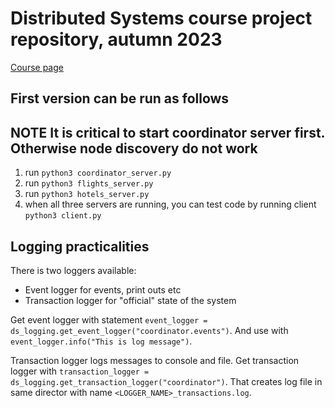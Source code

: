 # Distributed Systems course project repository, autumn 2023

[Course page](https://studies.helsinki.fi/kurssit/toteutus/hy-opt-cur-2324-b8ec1422-835b-4bdb-bd2c-25df506de0f8)

## First version can be run as follows


**NOTE** It is critical to start coordinator server first. Otherwise node discovery do not work
--- 

1. run `python3 coordinator_server.py`
2. run `python3 flights_server.py`
3. run `python3 hotels_server.py`
4. when all three servers are running, you can test code by running client `python3 client.py`

## Logging practicalities

There is two loggers available:
- Event logger for events, print outs etc
- Transaction logger for "official" state of the system

Get event logger with statement ```event_logger = ds_logging.get_event_logger("coordinator.events")```. And use with ```event_logger.info("This is log message")```.

Transaction logger logs messages to console and file. Get transaction logger with ```transaction_logger = ds_logging.get_transaction_logger("coordinator")```. That creates log file in same director with name ```<LOGGER_NAME>_transactions.log```. 
